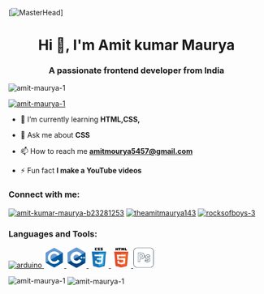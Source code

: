 [![MasterHead](https://i.pinimg.com/originals/f9/b8/8d/f9b88deeae101d6a8572063bb63c286e.gif)]
<h1 align="center">Hi 👋, I'm Amit kumar Maurya</h1>
<h3 align="center">A passionate frontend developer from India</h3>
<p align="left"> <img src="https://komarev.com/ghpvc/?username=amit-maurya-1&label=Profile%20views&color=0e75b6&style=flat" alt="amit-maurya-1" /> </p>

<p align="left"> <a href="https://github.com/ryo-ma/github-profile-trophy"><img src="https://github-profile-trophy.vercel.app/?username=amit-maurya-1" alt="amit-maurya-1" /></a> </p>

- 🌱 I’m currently learning **HTML,CSS,**

- 💬 Ask me about **CSS**

- 📫 How to reach me **amitmourya5457@gmail.com**

- ⚡ Fun fact **I make a YouTube videos**

<h3 align="left">Connect with me:</h3>
<p align="left">
<a href="https://linkedin.com/in/amit-kumar-maurya-b23281253" target="blank"><img align="center" src="https://raw.githubusercontent.com/rahuldkjain/github-profile-readme-generator/master/src/images/icons/Social/linked-in-alt.svg" alt="amit-kumar-maurya-b23281253" height="30" width="40" /></a>
<a href="https://instagram.com/theamitmaurya143" target="blank"><img align="center" src="https://raw.githubusercontent.com/rahuldkjain/github-profile-readme-generator/master/src/images/icons/Social/instagram.svg" alt="theamitmaurya143" height="30" width="40" /></a>
 <a href="https://www.youtube.com/c/rocksofboys-3" target="blank"><img align="center" src="https://raw.githubusercontent.com/rahuldkjain/github-profile-readme-generator/master/src/images/icons/Social/youtube.svg" alt="rocksofboys-3" height="30" width="40" /></a>
</p>

<h3 align="left">Languages and Tools:</h3>
<p align="left"> <a href="https://www.arduino.cc/" target="_blank" rel="noreferrer"> <img src="https://cdn.worldvectorlogo.com/logos/arduino-1.svg" alt="arduino" width="40" height="40"/> </a> <a href="https://www.cprogramming.com/" target="_blank" rel="noreferrer"> <img src="https://raw.githubusercontent.com/devicons/devicon/master/icons/c/c-original.svg" alt="c" width="40" height="40"/> </a> <a href="https://www.w3schools.com/cpp/" target="_blank" rel="noreferrer"> <img src="https://raw.githubusercontent.com/devicons/devicon/master/icons/cplusplus/cplusplus-original.svg" alt="cplusplus" width="40" height="40"/> </a> <a href="https://www.w3schools.com/css/" target="_blank" rel="noreferrer"> <img src="https://raw.githubusercontent.com/devicons/devicon/master/icons/css3/css3-original-wordmark.svg" alt="css3" width="40" height="40"/> </a> <a href="https://www.w3.org/html/" target="_blank" rel="noreferrer"> <img src="https://raw.githubusercontent.com/devicons/devicon/master/icons/html5/html5-original-wordmark.svg" alt="html5" width="40" height="40"/> </a> <a href="https://www.photoshop.com/en" target="_blank" rel="noreferrer"> <img src="https://raw.githubusercontent.com/devicons/devicon/master/icons/photoshop/photoshop-line.svg" alt="photoshop" width="40" height="40"/> </a> </p>

<p><img align="left" src="https://github-readme-stats.vercel.app/api/top-langs?username=amit-maurya-1&show_icons=true&locale=en&layout=compact" alt="amit-maurya-1" /></p>

<p>&nbsp;<img align="center" src="https://github-readme-stats.vercel.app/api?username=amit-maurya-1&show_icons=true&locale=en" alt="amit-maurya-1" /></p>

